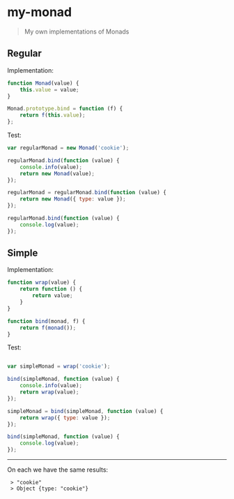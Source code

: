 # my-monad

> My own implementations of Monads

## Regular

Implementation:

```javascript
function Monad(value) {
    this.value = value;
}

Monad.prototype.bind = function (f) {
    return f(this.value);
};
```

Test:

```javascript
var regularMonad = new Monad('cookie');

regularMonad.bind(function (value) {
    console.info(value);
    return new Monad(value);
});

regularMonad = regularMonad.bind(function (value) {
    return new Monad({ type: value });
});

regularMonad.bind(function (value) {
    console.log(value);
});
```

## Simple

Implementation:

```javascript
function wrap(value) {
    return function () {
        return value;
    }
}

function bind(monad, f) {
    return f(monad());
}
```

Test:

```javascript

var simpleMonad = wrap('cookie');

bind(simpleMonad, function (value) {
    console.info(value);
    return wrap(value);
});

simpleMonad = bind(simpleMonad, function (value) {
    return wrap({ type: value });
});

bind(simpleMonad, function (value) {
    console.log(value);
});
```

---

On each we have the same results:

```
 > "cookie"
 > Object {type: "cookie"}
```

